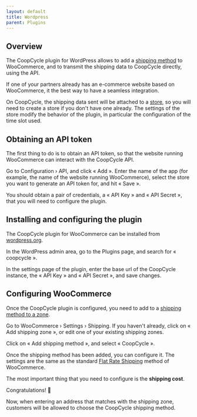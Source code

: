 ```yaml
---
layout: default
title: Wordpress
parent: Plugins
---
```


Overview
--------

The CoopCycle plugin for WordPress allows to add a [shipping method](https://docs.woocommerce.com/document/setting-up-shipping-zones/) to WooCommerce,
and to transmit the shipping data to CoopCycle directly, using the API.

If one of your partners already has an e-commerce website based on WooCommerce, it the best way to have a seamless integration.

On CoopCycle, the shipping data sent will be attached to a [store](../_admin/stores.md), so you will need to create a store if you don't have one already.
The settings of the store modify the behavior of the plugin, in particular the configuration of the time slot used.

Obtaining an API token
----------------------

The first thing to do is to obtain an API token, so that the website running WooCommerce can interact with the CoopCycle API.

Go to Configuration › API, and click « Add ». Enter the name of the app (for example, the name of the website running WooCommerce), select the store you want to generate an API token for, and hit « Save ».

You should obtain a pair of credentials, a « API Key » and « API Secret », that you will need to configure the plugin.

Installing and configuring the plugin
-------------------------------------

The CoopCycle plugin for WooCommerce can be installed from [wordpress.org](https://wordpress.org/plugins/coopcycle/).

In the WordPress admin area, go to the Plugins page, and search for « coopcycle ».

In the settings page of the plugin, enter the base url of the CoopCycle instance, the « API Key » and « API Secret », and save changes.

Configuring WooCommerce
-----------------------

Once the CoopCycle plugin is configured, you need to add to a [shipping method to a zone](https://docs.woocommerce.com/document/setting-up-shipping-zones/#section-6).

Go to WooCommerce › Settings › Shipping. If you haven't already, click on « Add shipping zone », or edit one of your existing shipping zones.

Click on « Add shipping method », and select « CoopCycle ».

Once the shipping method has been added, you can configure it. The settings are the same as the standard [Flat Rate Shipping](https://docs.woocommerce.com/document/flat-rate-shipping/) method of WooCommerce.

The most important thing that you need to configure is the **shipping cost**.

Congratulations! 🎉

Now, when entering an address that matches with the shipping zone, customers will be allowed to choose the CoopCycle shipping method.
